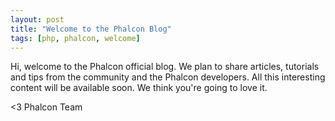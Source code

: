 ```yaml
---
layout: post
title: "Welcome to the Phalcon Blog"
tags: [php, phalcon, welcome]
---
```


Hi, welcome to the Phalcon official blog. We plan to share articles, tutorials and tips from the community and the Phalcon developers. All this interesting content will be available soon. We think you're going to love it.

<3 Phalcon Team